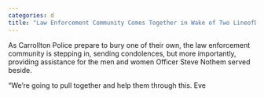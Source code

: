 ```yaml
---
categories: d
title: "Law Enforcement Community Comes Together in Wake of Two LineofDuty Deaths"
---
```


As Carrollton Police prepare to bury one of their own, the law enforcement community is stepping in, sending condolences, but more importantly, providing assistance for the men and women Officer Steve Nothem served beside.



&#8220;We&#8217;re going to pull together and help them through this. Eve
